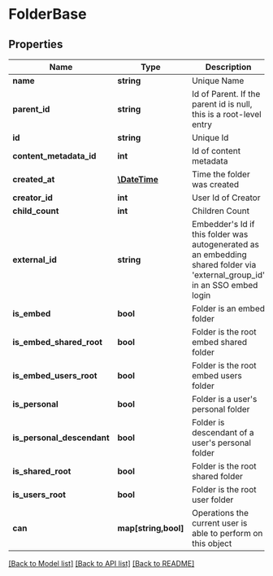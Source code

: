 # FolderBase

## Properties
Name | Type | Description | Notes
------------ | ------------- | ------------- | -------------
**name** | **string** | Unique Name | 
**parent_id** | **string** | Id of Parent. If the parent id is null, this is a root-level entry | [optional] 
**id** | **string** | Unique Id | [optional] 
**content_metadata_id** | **int** | Id of content metadata | [optional] 
**created_at** | [**\DateTime**](\DateTime.md) | Time the folder was created | [optional] 
**creator_id** | **int** | User Id of Creator | [optional] 
**child_count** | **int** | Children Count | [optional] 
**external_id** | **string** | Embedder&#39;s Id if this folder was autogenerated as an embedding shared folder via &#39;external_group_id&#39; in an SSO embed login | [optional] 
**is_embed** | **bool** | Folder is an embed folder | [optional] 
**is_embed_shared_root** | **bool** | Folder is the root embed shared folder | [optional] 
**is_embed_users_root** | **bool** | Folder is the root embed users folder | [optional] 
**is_personal** | **bool** | Folder is a user&#39;s personal folder | [optional] 
**is_personal_descendant** | **bool** | Folder is descendant of a user&#39;s personal folder | [optional] 
**is_shared_root** | **bool** | Folder is the root shared folder | [optional] 
**is_users_root** | **bool** | Folder is the root user folder | [optional] 
**can** | **map[string,bool]** | Operations the current user is able to perform on this object | [optional] 

[[Back to Model list]](../README.md#documentation-for-models) [[Back to API list]](../README.md#documentation-for-api-endpoints) [[Back to README]](../README.md)


